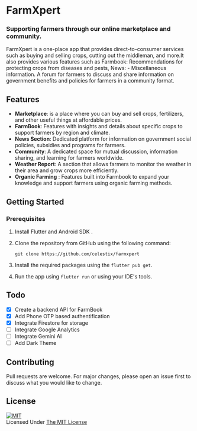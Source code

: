 # FarmXpert

### Supporting farmers through our online marketplace and community.

FarmXpert is a one-place app that provides direct-to-consumer services such as buying and selling crops, cutting out the middleman, and more.It also provides various features such as Farmbook: Recommendations for protecting crops from diseases and pests, News: - Miscellaneous information. A forum for farmers to discuss and share information on government benefits and policies for farmers in a community format.


## Features
- **Marketplace**: is a place where you can buy and sell crops, fertilizers, and other useful things at affordable prices.
- **FarmBook**: Features with insights and details about specific crops to support farmers by region and climate.
- **News Section**: Dedicated platform for information on government social policies, subsidies and programs for farmers.
- **Community**: A dedicated space for mutual discussion, information sharing, and learning for farmers worldwide.
- **Weather Report**: A section that allows farmers to monitor the weather in their area and grow crops more efficiently.
- **Organic Farming** : Features built into Farmbook to expand your knowledge and support farmers using organic farming methods.

## Getting Started

### Prerequisites
1. Install Flutter and Android SDK .
2. Clone the repository from GitHub using the following command:
    
    ```git clone https://github.com/celestix/farmxpert```
3. Install the required packages using the `flutter pub get`.
4. Run the app using `flutter run` or using your IDE's tools.

## Todo
- [x] Create a backend API for FarmBook
- [x] Add Phone OTP based authentification
- [x] Integrate Firestore for storage
- [ ] Integrate Google Analytics
- [ ] Integrate Gemini AI  
- [ ] Add Dark Theme

## Contributing
Pull requests are welcome. For major changes, please open an issue first to discuss what you would like to change.

## License
[![MIT](https://upload.wikimedia.org/wikipedia/commons/thumb/0/0c/MIT_logo.svg/200px-MIT_logo.svg.png)](https://opensource.org/licenses/MIT)
<br>Licensed Under <a href="https://opensource.org/licenses/MIT">The MIT License</a>
